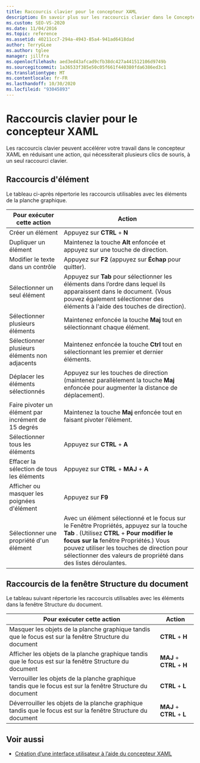 ```yaml
---
title: Raccourcis clavier pour le concepteur XAML
description: En savoir plus sur les raccourcis clavier dans le Concepteur XAML qui accèdent aux commandes permettant d’utiliser des éléments sur la planche graphique et dans la fenêtre structure du document.
ms.custom: SEO-VS-2020
ms.date: 11/04/2016
ms.topic: reference
ms.assetid: 40211cc7-294a-4943-85a4-941ad6418dad
author: TerryGLee
ms.author: tglee
manager: jillfra
ms.openlocfilehash: aed3ed43afcad9cfb38dc427a441512106d9749b
ms.sourcegitcommit: 1a36533f385e50c05f661f440380fda6386ed3c1
ms.translationtype: MT
ms.contentlocale: fr-FR
ms.lasthandoff: 10/30/2020
ms.locfileid: "93045893"
---
```

# <a name="keyboard-shortcuts-for-xaml-designer"></a>Raccourcis clavier pour le concepteur XAML

Les raccourcis clavier peuvent accélérer votre travail dans le concepteur XAML en réduisant une action, qui nécessiterait plusieurs clics de souris, à un seul raccourci clavier.

## <a name="element-shortcuts"></a>Raccourcis d'élément

Le tableau ci-après répertorie les raccourcis utilisables avec les éléments de la planche graphique.

|**Pour exécuter cette action**|**Action**|
| - |-----------------|
|Créer un élément|Appuyez sur **CTRL** + **N**|
|Dupliquer un élément|Maintenez la touche **Alt** enfoncée et appuyez sur une touche de direction.|
|Modifier le texte dans un contrôle|Appuyez sur **F2** (appuyez sur **Échap** pour quitter).|
|Sélectionner un seul élément|Appuyez sur **Tab** pour sélectionner les éléments dans l’ordre dans lequel ils apparaissent dans le document. (Vous pouvez également sélectionner des éléments à l'aide des touches de direction).|
|Sélectionner plusieurs éléments|Maintenez enfoncée la touche **Maj** tout en sélectionnant chaque élément.|
|Sélectionner plusieurs éléments non adjacents|Maintenez enfoncée la touche **Ctrl** tout en sélectionnant les premier et dernier éléments.|
|Déplacer les éléments sélectionnés|Appuyez sur les touches de direction (maintenez parallèlement la touche **Maj** enfoncée pour augmenter la distance de déplacement).|
|Faire pivoter un élément par incrément de 15 degrés|Maintenez la touche **Maj** enfoncée tout en faisant pivoter l’élément.|
|Sélectionner tous les éléments|Appuyez sur **CTRL** + **A**|
|Effacer la sélection de tous les éléments|Appuyez sur **CTRL** + **MAJ** + **A**|
|Afficher ou masquer les poignées d'élément|Appuyez sur **F9**|
|Sélectionner une propriété d'un élément|Avec un élément sélectionné et le focus sur le Fenêtre Propriétés, appuyez sur la touche **Tab** . (Utilisez **CTRL** + **Pour modifier le focus sur la** fenêtre Propriétés.) Vous pouvez utiliser les touches de direction pour sélectionner des valeurs de propriété dans des listes déroulantes.|

## <a name="document-outline-window-shortcuts"></a>Raccourcis de la fenêtre Structure du document

Le tableau suivant répertorie les raccourcis utilisables avec les éléments dans la fenêtre Structure du document.

|**Pour exécuter cette action**|**Action**|
| - |-----------------|
|Masquer les objets de la planche graphique tandis que le focus est sur la fenêtre Structure du document|**CTRL** + **H**|
|Afficher les objets de la planche graphique tandis que le focus est sur la fenêtre Structure du document|**MAJ** + **CTRL** + **H**|
|Verrouiller les objets de la planche graphique tandis que le focus est sur la fenêtre Structure du document|**CTRL** + **L**|
|Déverrouiller les objets de la planche graphique tandis que le focus est sur la fenêtre Structure du document|**MAJ** + **CTRL** + **L**|

## <a name="see-also"></a>Voir aussi

- [Création d’une interface utilisateur à l’aide du concepteur XAML](../xaml-tools/creating-a-ui-by-using-xaml-designer-in-visual-studio.md)
